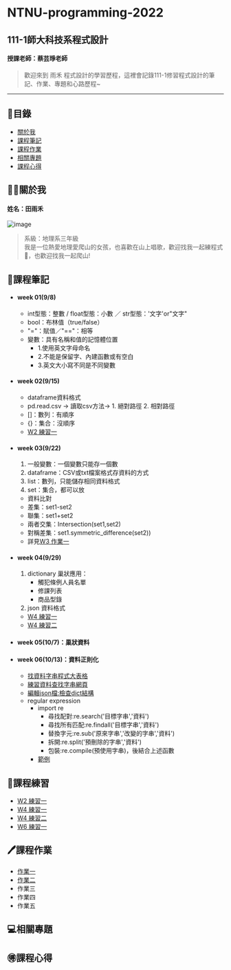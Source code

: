 # NTNU-programming-2022
## 111-1師大科技系程式設計  
#### 授課老師：蔡芸琤老師

>歡迎來到 雨禾 程式設計的學習歷程，這裡會記錄111-1修習程式設計的筆記、作業、專題和心路歷程~
***

## 📜目錄
- [關於我](#關於我)
- [課程筆記](#課程筆記)
- [課程作業](#課程作業)
- [相關專題](#相關專題)
- [課程心得](#課程心得)

## 🙋‍♀️關於我
#### 姓名：田雨禾
![image](https://github.com/YU-HE-TIEN/PL/blob/main/self-intro.jpg?raw=true)
>系級：地理系三年級</br>
>我是一位熱愛地理愛爬山的女孩，也喜歡在山上唱歌，歡迎找我一起練程式🥲，也歡迎找我一起爬山!

## 📘課程筆記
- #### week 01(9/8)
  - int型態：整數 / float型態：小數 ／ str型態：'文字'or"文字"
  - bool：布林值（true/false）
  - "="：賦值／"=="：相等
  - 變數：具有名稱和值的記憶體位置
    - 1.使用英文字母命名
    - 2.不能是保留字、內建函數或有空白
    - 3.英文大小寫不同是不同變數
- #### week 02(9/15)
  - dataframe資料格式
  - pd.read.csv -> 讀取csv方法-> 1. 絕對路徑 2. 相對路徑
  - []：數列：有順序
  - {}：集合：沒順序
  - [W2 練習一](https://github.com/YU-HE-TIEN/PL/blob/main/practice/week02_practice01.ipynb)
- #### week 03(9/22)
  1. 一般變數：一個變數只能存一個數
  2. dataframe：CSV或txt檔案格式存資料的方式
  3. list：數列，只能儲存相同資料格式
  4. set：集合，都可以放
    - 資料比對
    - 差集：set1-set2 
    - 聯集：set1+set2 
    - 兩者交集：Intersection(set1,set2) 
    - 對稱差集：set1.symmetric_difference(set2))
    - 詳見[W3 作業一](https://github.com/YU-HE-TIEN/PL/blob/main/homework/Week03_homework01.ipynb)
- #### week 04(9/29)
  1. dictionary 巢狀應用：
     - 觸犯條例人員名單
     - 修課列表
     - 商品型錄
  2. json 資料格式
  - [W4 練習一](https://github.com/YU-HE-TIEN/PL/blob/main/practice/week04_practice01.ipynb)
  - [W4 練習二](https://github.com/YU-HE-TIEN/PL/blob/main/practice/week04_practice02.ipynb)
- #### week 05(10/7)：巢狀資料
- #### week 06(10/13)：資料正則化
    - [找資料字串程式大表格](http://perso.ens-lyon.fr/lise.vaudor/strings-et-expressions-regulieres/?fbclid=IwAR0IHvNKp43Qrfo0TqpolYPpMUfViSrCBDY8SmBveKm01yZ6PzHPxspVaNI)
    - [練習資料查找字串網頁](https://www.google.com/url?q=https://regexr.com/&sa=D&source=editors&ust=1665624637181435&usg=AOvVaw2OlkT5ZPwv2qGOwedi1gg1)
    - [編輯json檔:檢查dict結構](https://jsoncrack.com/editor)
  - regular expression
    - import re
      - 尋找配對:re.search('目標字串','資料')
      - 尋找所有匹配:re.findall('目標字串','資料')
      - 替換字元:re.sub('原來字串','改變的字串','資料')
      - 拆開:re.split('預刪除的字串','資料')
      - 包裝:re.compile(預使用字串)，後結合上述函數
    - [範例](https://github.com/pecu/LawTech/blob/main/Learning-Materials/C3_Python_%E8%B3%87%E6%96%99%E6%AD%A3%E8%A6%8F%E5%8C%96/python_%E8%B3%87%E6%96%99%E6%AD%A3%E5%89%87%E5%8C%96_code.ipynb)

## 📝課程練習
  - [W2 練習一](https://github.com/YU-HE-TIEN/PL/blob/main/practice/week02_practice01.ipynb)
  - [W4 練習一](https://github.com/YU-HE-TIEN/PL/blob/main/practice/week04_practice01.ipynb) 
  - [W4 練習二](https://github.com/YU-HE-TIEN/PL/blob/main/practice/week04_practice02.ipynb)
  - [W6 練習一](https://github.com/YU-HE-TIEN/PL/blob/main/practice/week06_practice01.ipynb)

## 🖊課程作業
- [作業一](https://github.com/YU-HE-TIEN/PL/blob/main/homework/Week03_homework01.ipynb)
- [作業二](https://github.com/YU-HE-TIEN/PL/blob/main/homework/week05_homework02.ipynb)
- 作業三
- 作業四
- 作業五

## 💻相關專題

## 🉐課程心得
